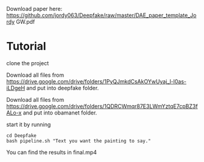Download paper here: https://github.com/jordy063/Deepfake/raw/master/DAE_paper_template_Jordy GW.pdf

# Tutorial

clone the project

Download all files from https://drive.google.com/drive/folders/1PyQJmkdCsAkOYwUyaj_l-l0as-iLDgeH and put into deepfake folder.

Download all files from https://drive.google.com/drive/folders/1QDRCWmqr87E3LWmYztqE7cpBZ3fALo-x and put into obamanet folder.

start it by running 
```
cd Deepfake
bash pipeline.sh "Text you want the painting to say."
```
You can find the results in final.mp4

